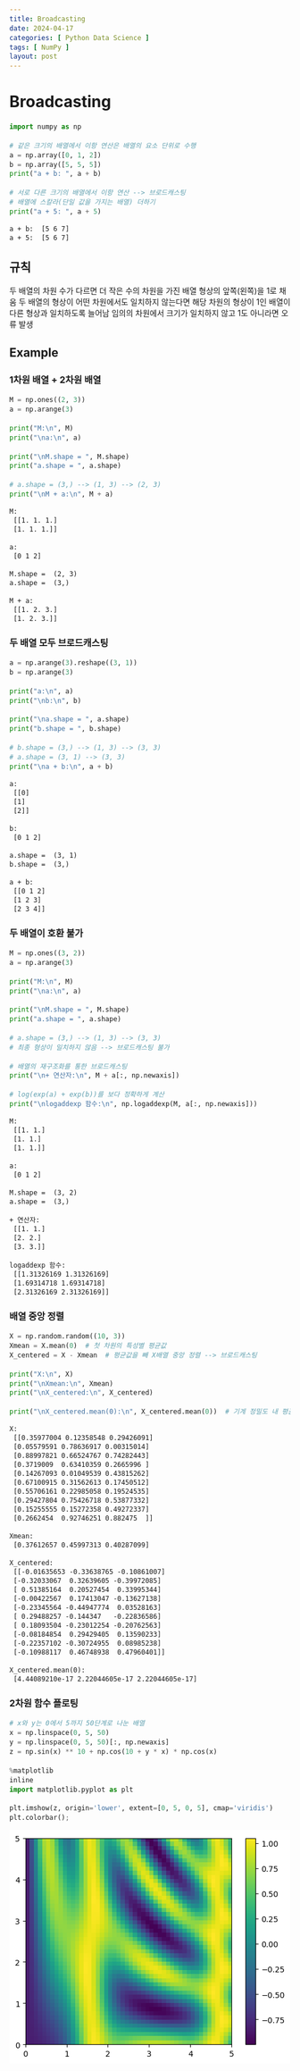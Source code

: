 ```yaml
---
title: Broadcasting
date: 2024-04-17
categories: [ Python Data Science ]
tags: [ NumPy ]
layout: post
---
```


# Broadcasting

```python
import numpy as np

# 같은 크기의 배열에서 이항 연산은 배열의 요소 단위로 수행
a = np.array([0, 1, 2])
b = np.array([5, 5, 5])
print("a + b: ", a + b)

# 서로 다른 크기의 배열에서 이항 연산 --> 브로드캐스팅
# 배열에 스칼라(단일 값을 가지는 배열) 더하기
print("a + 5: ", a + 5)
```

    a + b:  [5 6 7]
    a + 5:  [5 6 7]

## 규칙

두 배열의 차원 수가 다르면 더 작은 수의 차원을 가진 배열 형상의 앞쪽(왼쪽)을 1로 채움
두 배열의 형상이 어떤 차원에서도 일치하지 않는다면 해당 차원의 형상이 1인 배열이 다른 형상과 일치하도록 늘어남
임의의 차원에서 크기가 일치하지 않고 1도 아니라면 오류 발생

## Example

### 1차원 배열 + 2차원 배열

```python
M = np.ones((2, 3))
a = np.arange(3)

print("M:\n", M)
print("\na:\n", a)

print("\nM.shape = ", M.shape)
print("a.shape = ", a.shape)

# a.shape = (3,) --> (1, 3) --> (2, 3)
print("\nM + a:\n", M + a)
```

    M:
     [[1. 1. 1.]
     [1. 1. 1.]]
    
    a:
     [0 1 2]
    
    M.shape =  (2, 3)
    a.shape =  (3,)
    
    M + a:
     [[1. 2. 3.]
     [1. 2. 3.]]

### 두 배열 모두 브로드캐스팅

```python
a = np.arange(3).reshape((3, 1))
b = np.arange(3)

print("a:\n", a)
print("\nb:\n", b)

print("\na.shape = ", a.shape)
print("b.shape = ", b.shape)

# b.shape = (3,) --> (1, 3) --> (3, 3)
# a.shape = (3, 1) --> (3, 3)
print("\na + b:\n", a + b)
```

    a:
     [[0]
     [1]
     [2]]
    
    b:
     [0 1 2]
    
    a.shape =  (3, 1)
    b.shape =  (3,)
    
    a + b:
     [[0 1 2]
     [1 2 3]
     [2 3 4]]

### 두 배열이 호환 불가

```python
M = np.ones((3, 2))
a = np.arange(3)

print("M:\n", M)
print("\na:\n", a)

print("\nM.shape = ", M.shape)
print("a.shape = ", a.shape)

# a.shape = (3,) --> (1, 3) --> (3, 3)
# 최종 형상이 일치하지 않음 --> 브로드캐스팅 불가

# 배열의 재구조화를 통한 브로드캐스팅
print("\n+ 연산자:\n", M + a[:, np.newaxis])

# log(exp(a) + exp(b))를 보다 정확하게 계산
print("\nlogaddexp 함수:\n", np.logaddexp(M, a[:, np.newaxis]))
```

    M:
     [[1. 1.]
     [1. 1.]
     [1. 1.]]
    
    a:
     [0 1 2]
    
    M.shape =  (3, 2)
    a.shape =  (3,)
    
    + 연산자:
     [[1. 1.]
     [2. 2.]
     [3. 3.]]
    
    logaddexp 함수:
     [[1.31326169 1.31326169]
     [1.69314718 1.69314718]
     [2.31326169 2.31326169]]

### 배열 중앙 정렬

```python
X = np.random.random((10, 3))
Xmean = X.mean(0)  # 첫 차원의 특성별 평균값
X_centered = X - Xmean  # 평균값을 빼 X배열 중앙 정렬 --> 브로드캐스팅

print("X:\n", X)
print("\nXmean:\n", Xmean)
print("\nX_centered:\n", X_centered)

print("\nX_centered.mean(0):\n", X_centered.mean(0))  # 기계 정밀도 내 평균값은 0
```

    X:
     [[0.35977004 0.12358548 0.29426091]
     [0.05579591 0.78636917 0.00315014]
     [0.88997821 0.66524767 0.74282443]
     [0.3719009  0.63410359 0.2665996 ]
     [0.14267093 0.01049539 0.43815262]
     [0.67100915 0.31562613 0.17450512]
     [0.55706161 0.22985058 0.19524535]
     [0.29427804 0.75426718 0.53877332]
     [0.15255555 0.15272358 0.49272337]
     [0.2662454  0.92746251 0.882475  ]]
    
    Xmean:
     [0.37612657 0.45997313 0.40287099]
    
    X_centered:
     [[-0.01635653 -0.33638765 -0.10861007]
     [-0.32033067  0.32639605 -0.39972085]
     [ 0.51385164  0.20527454  0.33995344]
     [-0.00422567  0.17413047 -0.13627138]
     [-0.23345564 -0.44947774  0.03528163]
     [ 0.29488257 -0.144347   -0.22836586]
     [ 0.18093504 -0.23012254 -0.20762563]
     [-0.08184854  0.29429405  0.13590233]
     [-0.22357102 -0.30724955  0.08985238]
     [-0.10988117  0.46748938  0.47960401]]
    
    X_centered.mean(0):
     [4.44089210e-17 2.22044605e-17 2.22044605e-17]

### 2차원 함수 플로팅

```python
# x와 y는 0에서 5까지 50단계로 나눈 배열
x = np.linspace(0, 5, 50)
y = np.linspace(0, 5, 50)[:, np.newaxis]
z = np.sin(x) ** 10 + np.cos(10 + y * x) * np.cos(x)

%matplotlib
inline
import matplotlib.pyplot as plt

plt.imshow(z, origin='lower', extent=[0, 5, 0, 5], cmap='viridis')
plt.colorbar();
```

![png](_posts/Broadcasting_files/Broadcasting_13_0.png)
    

